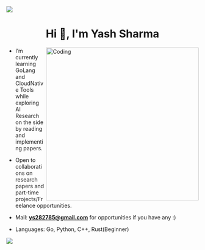<div>
<img align="center" src="https://user-images.githubusercontent.com/3369400/133268513-5bfe2f93-4402-42c9-a403-81c9e86934b6.jpeg">
</div>
<h1 align="center">Hi 👋, I'm Yash Sharma</h1>
<img align="right" alt="Coding" width="400" src="https://gifdb.com/images/file/animated-chock-coding-c78f6elj32sfoi8q.gif">


-  I’m currently learning GoLang and CloudNative Tools while exploring AI Research on the side by reading and implementing papers.

-  Open to collaborations on research papers and part-time projects/Freelance opportunities.

-  Mail: **ys282785@gmail.com** for opportunities if you have any :) 

-  Languages: Go, Python, C++, Rust(Beginner) 
 
</p>

![](https://stats-gray.vercel.app/api?username=wasup-yash&show_icons=true&count_private=true&include_all_commits=true&title_color=83d1a2&icon_color=9ca1b8&text_color=9ca1b8&bg_color=0f0f13) 



